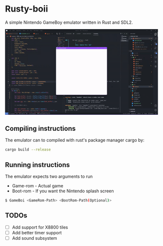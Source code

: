 # Rusty-boii

A simple Nintendo GameBoy emulator written in Rust and SDL2.

![](./assets/banner.gif)

## Compiling instructions

The emulator can to compiled with rust's package manager cargo by:

```bash
cargo build --release
```

## Running instructions

The emulator expects two arguments to run

- Game-rom - Actual game
- Boot-rom - If you want the Nintendo splash screen

```bash
$ GameBoi <GameRom-Path> <BootRom-Path(Optional)>
```

## TODOs

- [ ] Add support for X8800 tiles
- [ ] Add better timer support
- [ ] Add sound subsystem
